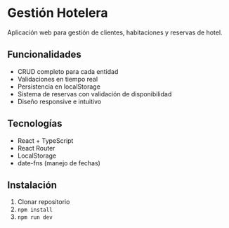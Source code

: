 # Gestión Hotelera

Aplicación web para gestión de clientes, habitaciones y reservas de hotel.

## Funcionalidades
- CRUD completo para cada entidad
- Validaciones en tiempo real
- Persistencia en localStorage
- Sistema de reservas con validación de disponibilidad
- Diseño responsive e intuitivo

## Tecnologías
- React + TypeScript
- React Router
- LocalStorage
- date-fns (manejo de fechas)

## Instalación
1. Clonar repositorio
2. `npm install`
3. `npm run dev`
